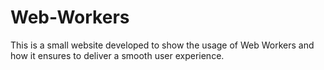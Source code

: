 # Web-Workers
This is a small website developed to show the usage of Web Workers and how it ensures to deliver a smooth user experience.
